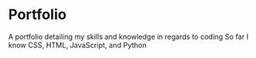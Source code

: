 # Portfolio
A portfolio detailing my skills and knowledge in regards to coding
So far I know CSS, HTML, JavaScript, and Python
